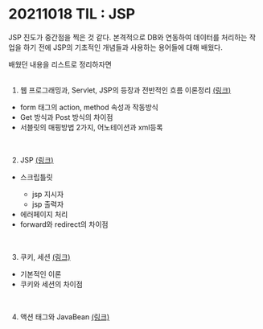# 20211018 TIL : JSP

JSP 진도가 중간점을 찍은 것 같다. 본격적으로 DB와 연동하여 데이터를 처리하는 작업을 하기 전에
JSP의 기초적인 개념들과 사용하는 용어들에 대해 배웠다.

배웠던 내용을 리스트로 정리하자면 <br><br>

1. 웹 프로그래밍과, Servlet, JSP의 등장과 전반적인 흐름 이론정리 [(링크)](20211014.md)

<ul>
    <li>form 태그의 action, method 속성과 작동방식</li>
    <li>Get 방식과 Post 방식의 차이점 </li>
    <li>서블릿의 매핑방법 2가지, 어노테이션과 xml등록</li>
</ul> <br>

2. JSP [(링크)](20211015.md)
<ul>
    <li>스크립틀릿</li>
        <ul>
            <li>jsp 지시자</li>
            <li>jsp 출력자</li>
        </ul>
    <li>에러페이지 처리 </li>
    <li>forward와 redirect의 차이점</li>
</ul> <br>

3. 쿠키, 세션 [(링크)](20211018_01.md)
<ul>
    <li>기본적인 이론</li>
    <li>쿠키와 세션의 차이점</li>
</ul> <br>

4. 액션 태그와 JavaBean [(링크)](20211018_02.md)
